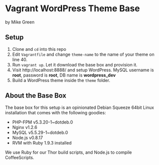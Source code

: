 # Vagrant WordPress Theme Base

by Mike Green

## Setup

1. Clone and `cd` into this repo
2. Edit `Vagrantfile` and change `theme-name` to the name of your theme on line 40.
3. Run `vagrant up`. Let it download the base box and provision it.
4. Visit http://localhost:8888/ and setup WordPress. MySQL username is __root__, password is __root__, DB name is __wordpress_dev__
5. Build a WordPress theme inside the `theme` folder.

## About the Base Box

The base box for this setup is an opinionated Debian Squeeze 64bit Linux installation that comes with the following goodies:

* PHP-FPM v5.3.20-1~dotdeb.0
* Nginx v1.2.6
* MySQL v5.5.29-1~dotdeb.0
* Node.js v0.8.17
* RVM with Ruby 1.9.3 installed

We use Ruby for our Thor build scripts, and Node.js to compile CoffeeScripts.
